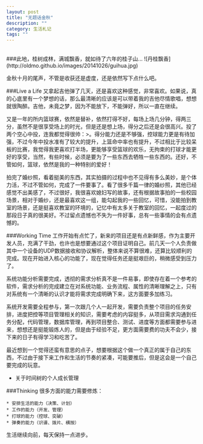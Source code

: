 ```yaml
---
layout: post
title: "无题话金秋"
description: ""
category: 生活札记
tags: ""
---
```

<br>
###此地，桂树成林，满城飘香，就如待了六年的桂子山... 
![丹桂飘香](http://oldmo.github.io/images/20141026/guihua.jpg)  

金秋十月的尾声，不管是收获还是虚度，还是依然写下点什么吧。

###Live a Life
又拿起吉他弹了几天，还是喜欢这种感觉，非常喜欢。如果说，真的心底里有一个梦想的话，那么最清晰的应该是可以带着我的吉他尽情歌唱，想想就很陶醉。吉他，未竟之梦，因为不能放下，不能弹好，所以一直在继续。  

又是一年的所内篮球赛，依然是替补，依然打得不好，每场上场几分钟，得两三分，虽然不是很享受场上的时光，但是还是想上场，得分之后还是会很高兴。投了两个空心中投，连我都觉得很帅：>。得分能力还是不够强，控球能力更是有待加强，不过今年中投水准有了较大的提升，上篮命中率也有提升，不过相比于比较呆板的比赛，我觉得我更喜欢打半场，更能够享受篮球的欢乐，无拘束的打球才能更好的享受，当然，有些时候，必须是要为了一些东西去牺牲一些东西的。还好，不管如何，篮球，依然是我的一种特别的爱好！  

拍完了婚纱照，看着挺美的东西，其实拍摄的过程中也不见得有多么美妙，是个体力活，不过不管如何，完成了一件要事了。看了很多千篇一律的婚纱照，其他已经感觉不出美感了，不过很好，我很喜欢媳妇写的故事，还有根据故事拍的一些校园场景，相对于婚纱，还是最喜欢这一组，能勾起我的一些回忆，可惜，没能拍到教室的场景，还是挺喜欢教室的环境的，记忆中有太多关于教室的回忆，一起度过的那段日子真的很美好。不过留点遗憾也不失为一件好事，总有一些事情的会有点遗憾的。



###Working Time
工作开始有点忙了，新来的项目还是有点新鲜感，作为主要开发人员，充满了干劲，也许也是想要通过这个项目证明自己。前几天一个人负责做其中一个设备的UDP数据接收和协议解析，整体来说不算很难，还算比较顺利的完成。现在开始进入核心的功能了，现在觉得任务还是挺艰巨的，稍微感受到压力了。

系统功能分析需要完成，透彻的需求分析真不是一件易事，即使存在着一个参考的软件，需求分析的完成建立在对系统功能、业务流程、属性的清晰理解之上，只有对系统有一个清晰的认识才能将需求完成明确下来，这方面要多加练习。   
 
系统开发需要全程参与，第一次跟几个人一起开发，需要负责整个项目的任务安排，进度把控等项目管理相关的知识，需要考虑的内容挺多，从项目需求沟通到任务分配，代码管理，数据库管理，再到项目整合、测试、进度等方面都需要参与进来，想想还是挺能锻炼人的，但是由于经验不足，更方面需要费的功夫不会少，接下来的日子有得学习和吃苦了。  


最近想到一个觉得还蛮有意思的点子，想要根据这个做一个真正的属于自己的东西，不过由于接下来工作和生活的节奏的紧凑，可能要推后，但是这会是一个自己要完成的玩意。

* 关于时间树的个人成长管理


###Thinking
很多方面的能力需要修炼： 
 
    * 安排生活的能力（决策、计划）  
    * 工作的能力（开发、管理）  
	* 打球的能力（控球、突破）  
	* 弹奏的能力（识谱、拨片、横按）

生活继续向前，每天保持一点进步。